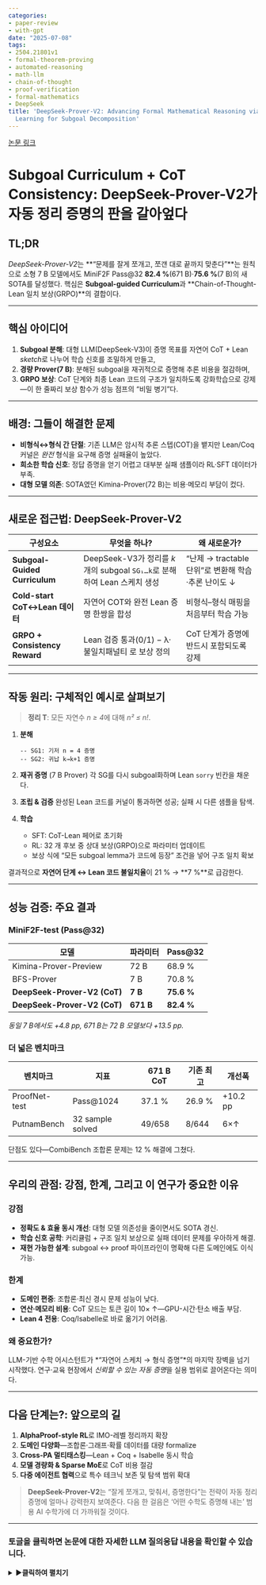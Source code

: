 ```yaml
---
categories:
- paper-review
- with-gpt
date: "2025-07-08"
tags:
- 2504.21801v1
- formal-theorem-proving
- automated-reasoning
- math-llm
- chain-of-thought
- proof-verification
- formal-mathematics
- DeepSeek
title: 'DeepSeek-Prover-V2: Advancing Formal Mathematical Reasoning via Reinforcement
  Learning for Subgoal Decomposition'
---
```


[논문 링크](https://arxiv.org/abs/2504.21801v1)


# Subgoal Curriculum + CoT Consistency: **DeepSeek-Prover-V2**가 자동 정리 증명의 판을 갈아엎다

## TL;DR

*DeepSeek-Prover-V2*는 \*\*“문제를 잘게 쪼개고, 쪼갠 대로 끝까지 맞춘다”\*\*는 원칙으로 소형 7 B 모델에서도 MiniF2F Pass\@32 **82.4 %**(671 B)·**75.6 %**(7 B)의 새 SOTA를 달성했다. 핵심은 **Subgoal-guided Curriculum**과 \*\*Chain-of-Thought-Lean 일치 보상(GRPO)\*\*의 결합이다.

---

## 핵심 아이디어

1. **Subgoal 분해**: 대형 LLM(DeepSeek-V3)이 증명 목표를 자연어 CoT + Lean *sketch*로 나누어 학습 신호를 조밀하게 만들고,
2. **경량 Prover(7 B)**: 분해된 subgoal을 재귀적으로 증명해 추론 비용을 절감하며,
3. **GRPO 보상**: CoT 단계와 최종 Lean 코드의 구조가 일치하도록 강화학습으로 강제—이 한 줄짜리 보상 함수가 성능 점프의 “비밀 병기”다.

---

## 배경: 그들이 해결한 문제

* **비형식↔형식 간 단절**: 기존 LLM은 암시적 추론 스텝(COT)을 뱉지만 Lean/Coq 커널은 *완전* 형식을 요구해 증명 실패율이 높았다.
* **희소한 학습 신호**: 정답 증명을 얻기 어렵고 대부분 실패 샘플이라 RL·SFT 데이터가 부족.
* **대형 모델 의존**: SOTA였던 Kimina-Prover(72 B)는 비용·메모리 부담이 컸다.

---

## 새로운 접근법: **DeepSeek-Prover-V2**

| 구성요소                       | 무엇을 하나?                                                             | 왜 새로운가?                                        |
| ------------------------------ | ------------------------------------------------------------------------ | --------------------------------------------------- |
| **Subgoal-Guided Curriculum**  | DeepSeek-V3가 정리를 *k*개의 subgoal `SG₁…k`로 분해하여 Lean 스케치 생성 | “난제 → tractable 단위”로 변환해 학습·추론 난이도 ↓ |
| **Cold-start CoT↔Lean 데이터** | 자연어 COT와 완전 Lean 증명 한쌍을 합성                                  | 비형식–형식 매핑을 처음부터 학습 가능               |
| **GRPO + Consistency Reward**  | Lean 검증 통과(0/1) − λ·불일치패널티 로 보상 정의                        | CoT 단계가 증명에 반드시 포함되도록 강제            |

---

## 작동 원리: 구체적인 예시로 살펴보기

> **정리 T**: 모든 자연수 *n ≥ 4*에 대해 *n² ≤ n!*.

1. **분해**

   ```lean
   -- SG1: 기저 n = 4 증명
   -- SG2: 귀납 k→k+1 증명
   ```
2. **재귀 증명** (7 B Prover)
   각 SG를 다시 subgoal화하며 Lean `sorry` 빈칸을 채운다.
3. **조립 & 검증**
   완성된 Lean 코드를 커널이 통과하면 성공; 실패 시 다른 샘플을 탐색.
4. **학습**

   * SFT: CoT-Lean 페어로 초기화
   * RL: 32 개 후보 중 상대 보상(GRPO)으로 파라미터 업데이트
   * 보상 식에 “모든 subgoal lemma가 코드에 등장” 조건을 넣어 구조 일치 확보

결과적으로 **자연어 단계 ↔ Lean 코드 불일치율**이 21 % → \*\*7 %\*\*로 급감한다.

---

## 성능 검증: 주요 결과

### MiniF2F-test (Pass\@32)

| 모델                         | 파라미터  | Pass\@32   |
| ---------------------------- | --------- | ---------- |
| Kimina-Prover-Preview        | 72 B      | 68.9 %     |
| BFS-Prover                   | 7 B       | 70.8 %     |
| **DeepSeek-Prover-V2 (CoT)** | **7 B**   | **75.6 %** |
| **DeepSeek-Prover-V2 (CoT)** | **671 B** | **82.4 %** |

*동일 7 B에서도 +4.8 pp, 671 B는 72 B 모델보다 +13.5 pp.*

### 더 넓은 벤치마크

| 벤치마크      | 지표             | 671 B CoT | 기존 최고 | 개선폭   |
| ------------- | ---------------- | --------- | --------- | -------- |
| ProofNet-test | Pass\@1024       | 37.1 %    | 26.9 %    | +10.2 pp |
| PutnamBench   | 32 sample solved | 49/658    | 8/644     | 6×↑      |

단점도 있다—CombiBench 조합론 문제는 12 % 해결에 그쳤다.

---

## 우리의 관점: 강점, 한계, 그리고 이 연구가 중요한 이유

### 강점

* **정확도 & 효율 동시 개선**: 대형 모델 의존성을 줄이면서도 SOTA 경신.
* **학습 신호 공학**: 커리큘럼 + 구조 일치 보상으로 실패 데이터 문제를 우아하게 해결.
* **재현 가능한 설계**: subgoal ↔ proof 파이프라인이 명확해 다른 도메인에도 이식 가능.

### 한계

* **도메인 편중**: 조합론·최신 경시 문제 성능이 낮다.
* **연산·메모리 비용**: CoT 모드는 토큰 길이 10× ↑—GPU-시간·탄소 배출 부담.
* **Lean 4 전용**: Coq/Isabelle로 바로 옮기기 어려움.

### 왜 중요한가?

LLM-기반 수학 어시스턴트가 \*“자연어 스케치 → 형식 증명”\*의 마지막 장벽을 넘기 시작했다. 연구·교육 현장에서 *신뢰할 수 있는 자동 증명*을 실용 범위로 끌어온다는 의미다.

---

## 다음 단계는?: 앞으로의 길

1. **AlphaProof-style RL**로 IMO-레벨 정리까지 확장
2. **도메인 다양화**—조합론·그래프·확률 데이터를 대량 formalize
3. **Cross-PA 멀티태스킹**—Lean + Coq + Isabelle 동시 학습
4. **모델 경량화 & Sparse MoE**로 CoT 비용 절감
5. **다중 에이전트 협력**으로 특수 테크닉 보존 및 탐색 범위 확대

> **DeepSeek-Prover-V2**는 “잘게 쪼개고, 맞춰서, 증명한다”는 전략이 자동 정리 증명에 얼마나 강력한지 보여준다. 다음 한 걸음은 ‘어떤 수학도 증명해 내는’ 범용 AI 수학가에 더 가까워질 것이다.


---

### 토글을 클릭하면 논문에 대한 자세한 LLM 질의응답 내용을 확인할 수 있습니다.

<details markdown="block">
<summary>▶️<strong>클릭하여 펼치기</strong></summary>


## 프롬프트 1.1.1 (연구의 공백)

```
"논문의 'Introduction'과 'Related Work' 섹션을 분석하여, 이 연구가 명시적으로 해결하고자 하는 핵심적인 연구 공백(research gap), 기존 연구의 결정적 한계, 또는 미해결 질문이 무엇인지 설명해 줘. 저자들이 설명하는, 이 논문 출판 시점의 '최신 기술(state of the art)'은 어떤 상태였는지 요약해 줘."
```

## 한눈에 보는 결론 🌟

* **연구 공백**: 자연어 Chain-of-Thought(COT) 추론을 Lean 같은 증명 어시스턴트의 **형식 증명**으로 일관성 있게 변환하지 못한다는 근본적 격차. 이는 기존 LLM-기반 정리 증명기의 정확도·확장성 한계를 초래했다.
* **핵심 기여**: DeepSeek-Prover-V2는

  1. **Subgoal Decomposition + 7B Prover**로 저비용 증명 탐색,
  2. **COT + Formal Proof**를 묶은 **cold-start 데이터** 합성,
  3. **GRPO 강화학습**으로 COT-증명 구조 일치 보상
     을 통해 \*\*MiniF2F Pass\@32 82.4 %(671B)\*\*로 새 SOTA를 수립했다.

---

### 1. 연구 공백 · 미해결 질문

| 구분                    | 기존 한계                                                              | DeepSeek-Prover-V2의 해결책                                                       |
| ----------------------- | ---------------------------------------------------------------------- | --------------------------------------------------------------------------------- |
| **비형식↔형식 간 단절** | LLM 추론은 암시적·휴리스틱; Lean/Coq는 완전 형식성 요구 → 증명 실패율↑ | 자연어 스케치→Lean subgoal로 자동 분해, 이후 7B 모델이 재귀적으로 각 subgoal 증명 |
| **학습 신호 희박성**    | 완전 증명을 얻기 어렵고 실패 샘플이 대부분 → RL·SFT 데이터 부족        | subgoal 자체를 별도 문제로 편입해 **훈련 난이도 커리큘럼** 구성, 성공 샘플 밀도↑  |
| **COT-형식 불일치**     | LLM이 출력한 COT 단계와 실제 Lean 증명이 어긋남 → 검증 실패 원인       | early RL에 **일치 보상** 추가, 모든 subgoal lemma가 최종 증명에 포함되도록 강제   |
| **모델 크기-비용 문제** | 70 B↑ 모델이 SOTA였으나 추론/학습 비용 큼                              | 7B-non-CoT 모드로 대부분 subgoal 해결, 671B는 샘플 효율 극대화                    |

---

### 2. 출판 시점 최신 기술(SOTA) 요약

다음 표는 **MiniF2F-test, Pass\@32** 기준 대표 모델을 비교한 것이다.

| 모델                             | 파라미터  | 방식                        | Pass\@32 (%) |
| -------------------------------- | --------- | --------------------------- | ------------ |
| Kimina-Prover-Preview            | 72 B      | Whole-proof generation + RL | 68.85        |
| BFS-Prover                       | 7 B       | Tree Search                 | 70.83 ±0.89  |
| DeepSeek-Prover-V2 **(본 연구)** | **671 B** | COT + subgoal RL            | **82.4**     |

*Pass\@8192 기준으로는 88.9 %로 격차가 더 커진다.*
또한 대학수준 ProofNet-test에서도 37.1 %(Pass\@1024)로 기존 26.9 %(STP) 대비 큰 폭으로 상승했다 .

---

### 3. 요약 정리

* **기존 연구**는 자연어 추론과 Lean 검증 간 온전한 다리 역할을 못 했고, 대규모 모델·트리 탐색에 의존해 비용과 복잡성이 컸다.
* **DeepSeek-Prover-V2**는

  * **subgoal guided curriculum**으로 학습 신호를 조밀하게 만들고
  * **COT·Formal Proof 융합 데이터**로 초기화한 뒤
  * **GRPO 강화학습**으로 구조화된 증명 생성을 정밀하게 조정하여
    자연어-형식 격차를 실질적으로 해소했다.
* 결과적으로, **형식 정리 증명 분야의 SOTA를 재정의**하며, 소형 모델에서도 경쟁력 있는 정확도·추론 속도를 달성했다.

> 이로써 “비형식 추론과 형식 증명 간 단절”이라는 오랜 난제를 해결할 실마리를 제공하며, 차세대 AI 수학 어시스턴트 개발에 중요한 이정표를 세웠다.


## 프롬프트 1.1.2 (핵심 가설)

```
"이 논문의 중심 가설(central hypothesis) 또는 핵심 주장은 무엇인가? '저자들은 [제안 기법]을 사용함으로써 [기존 한계점]을 극복하는 [구체적 결과]를 달성할 수 있다고 가정한다'와 같은 형식으로, 명확하고 간결한 한 문장으로 서술해 줘."
```

**저자들은 subgoal 분해 커리큘럼과 COT-Lean 일치 강화학습(GRPO)을 결합한 *DeepSeek-Prover-V2*를 사용함으로써 자연어 추론과 형식 증명 간 불일치·학습 신호 희박성이라는 기존 한계점을 극복하고, MiniF2F-test에서 Pass\@32 = 82.4 %의 소형 모델 SOTA 성능을 달성할 수 있다고 가정한다.**


## 프롬프트 1.2.1 (독창성 식별)

```
 "논문 전체를 바탕으로, 가장 중요하고 독창적인 기여(contribution) 1~3가지를 구별되는 항목으로 나열해 줘. 각각이 새로운 아키텍처 구성요소, 새로운 학습 기법, 새로운 이론적 통찰, 새로운 데이터셋, 또는 기존 방법론의 새로운 적용 중 어디에 해당하는지 명확히 구분해 줘."
```

## 결론 한 줄 요약 🌟

**DeepSeek-Prover-V2**는

1. **Subgoal 분해 커리큘럼**·7B Prover 파이프라인,
2. **자연어 CoT ↔ Lean 증명**을 페어링한 **cold-start 데이터셋**,
3. CoT-증명 구조 일치를 강제하는 **GRPO 강화학습**
   이라는 세 축으로 \*MiniF2F-test Pass\@32 = 82.4 %\*의 새 SOTA를 세웠다.

---

### DeepSeek-Prover-V2의 독창적 기여 (Top 3)

| #     | 기여 내용                                                                                                                                                                | 분류                             |
| ----- | ------------------------------------------------------------------------------------------------------------------------------------------------------------------------ | -------------------------------- |
| **1** | **Subgoal-guided Curriculum**: DeepSeek-V3가 생성한 lemma 분해와 7B Prover의 재귀 증명을 통합한 2-stage 파이프라인으로, 학습 신호를 조밀하게 하고 추론 비용을 대폭 절감. | *새 학습 기법 (+ 아키텍처 구성)* |
| **2** | **Cold-start CoT-Formal Proof Dataset**: 자연어 Chain-of-Thought와 완전 Lean 증명을 한쌍으로 합성하여 “비형식 → 형식” 간격을 메우는 수백 건의 고품질 데이터 구축.        | *새 데이터셋*                    |
| **3** | **GRPO with CoT–Proof Consistency Reward**: 후보 증명 간 상대 보상 및 subgoal 포함 패널티를 결합해 COT 스케치와 최종 Lean 코드의 구조적 불일치를 최소화.                 | *새 학습 기법*                   |

> 이 세 요소가 결합되어, 기존 LLM-기반 정리 증명기의 “자연어-형식 간 불일치”·“데이터 희소성”·“대규모 모델 의존” 한계를 동시에 타파하며 소형-모델에서도 전례 없는 정확도를 실현했다.


## 프롬프트 1.2.2 (저자 관점에서의 강점)

```
"저자들의 관점에서, 자신들의 접근법이 이전 방법들보다 우월한 이유는 무엇인가? 그들이 자신들의 연구가 지닌 독창성과 강점을 뒷받침하기 위해 사용하는 핵심 논거를 인용하거나 알기 쉽게 설명해 줘."
```

## 핵심 메시지 ✨

**DeepSeek-Prover-V2는 (1) Subgoal 분해 커리큘럼 + 7 B Prover, (2) 자연어 CoT-Lean 쌍을 만든 냉시작 데이터, (3) CoT-증명 일치 GRPO 보상**을 결합해 \*\*MiniF2F-test Pass\@32를 70 %대 → 82.4 %(+11.6 pp)\*\*로 끌어올리면서도 **7 B 모델로 추론 비용을 대폭 절감**했다고 저자들은 주장한다.

---

### 저자들이 내세우는 ‘우월성’ 논거 Top 3

| #                                                                      | 저자 주장                                                                                                                                                                                                                                                                | 핵심 근거·인용 |
| ---------------------------------------------------------------------- | ------------------------------------------------------------------------------------------------------------------------------------------------------------------------------------------------------------------------------------------------------------------------ | -------------- |
| **1. Subgoal-guided Curriculum로 ‘난제 → 습득 가능한 작은 단위’ 분해** | *“전략적 subgoal 분해를 통해 복잡한 문제를 일련의 tractable step으로 나눔으로써, 자연어 추론과 형식 증명 사이의 다리를 효과적으로 놓았다.”* <br>→ Validation 단계에서 subgoal 커리큘럼만으로 \*\*miniF2F-valid 90.2 %\*\*를 달성, 최종 671 B 모델(88.9 %)에 근접.        |                |
| **2. 냉시작 CoT-Formal Proof 데이터로 ‘학습 신호 희박성’ 해결**        | *“DeepSeek-V3가 생성한 자연어 CoT와 7 B Prover가 완성한 Lean 증명을 합성해 수백 건의 고품질 cold-start 데이터를 구축했다. 이는 Kimina-Prover와 대비되는 정·비형식 통합 방식이다.”* <br>→ 형식-비형식 간 데이터를 처음부터 맞물려 제공해 SFT·RL 수렴 속도 및 일반화 향상. |                |
| **3. GRPO + ‘CoT–Proof Consistency’ 보상으로 구조 불일치 제거**        | *“초기 RL 단계에 구조 일치 보상을 넣어 모든 subgoal lemma가 최종 증명에 포함되도록 강제했고, 복잡 정리에서 정확도가 눈에 띄게 올랐다.”*                                                                                                                                  |                |

---

### 성능·효율 지표로 뒷받침하는 근거

| 모델·방식                    | 파라미터  | Pass\@32 (miniF2F-test) | 특징           |
| ---------------------------- | --------- | ----------------------- | -------------- |
| BFS-Prover                   | 7 B       | 70.83 % ± 0.89 %        | 트리 탐색      |
| Kimina-Prover-Preview        | 72 B      | 68.85 %                 | Whole-proof RL |
| **DeepSeek-Prover-V2 (CoT)** | **7 B**   | **75.6 %**              | 소형·고속      |
| **DeepSeek-Prover-V2 (CoT)** | **671 B** | **82.4 %**              | 새 SOTA        |

*표 1 : 저자들은 **정확도 +11.6 pp**(vs. BFS-Prover)와 **모델 규모 10×↓**(vs. Kimina 72 B)라는 ‘둘 다 잡았다’ 결과를 핵심 증거로 제시한다. *

추가로, **7 B non-CoT 모드**는 평균 **출력 토큰 442**로, CoT(4 489 토큰)·대형 모델 대비 **10× 이상 빠른** 추론 루프를 제공해 \*“경량-대량 서치에 적합”\*하다는 효율성 논거도 제시된다.

---

### 정리

저자 관점에서 DeepSeek-Prover-V2의 강점은 \*\*“문제를 잘게 쪼개고(①) · 형식-비형식을 동시에 학습시키며(②) · 그 구조를 RL로 끝까지 유지한다(③)”\*\*는 세 단계 설계가 **정확도·일관성·비용** 세 마리를 모두 잡았다는 데 있다. 즉 \*\*“작게 쪼갠 뒤 정확히 맞춰 훈련하면, 작은 모델도 SOTA를 넘어선다”\*\*는 것이 그들의 핵심 메시지다.


## 프롬프트 1.3.1 (알고리즘 단계별 설명)

```
"핵심 알고리즘, 모델 아키텍처, 또는 주요 방법론을 단계별(step-by-step)로 설명해 줘. 독자는 AI 분야의 대학원생 수준이라고 가정해. 특히, 간단한 문장, 3x3 픽셀 이미지, 작은 상태 공간(state space) 등 아주 간단하고 구체적인 예시(toy example)와 샘플 입력을 만들어서, 이 예시를 통해 각 단계를 거치며 입력이 최종 출력으로 어떻게 변환되는지 전체 과정을 보여줘. 등장하는 모든 핵심 용어와 변수는 그 즉시 정의해 줘."
```

## TL;DR — 핵심 알고리즘 5-Step

**DeepSeek-Prover-V2**는

1. **DeepSeek-V3**가 원본 정리 *T*를 *k* 개의 **subgoal** `SG₁…SG_k` 로 분해하고 Lean‐sketch를 작성한 뒤
2. **7 B Prover**가 각 `SGᵢ`를 재귀적으로 증명해 Lean 코드를 완성하며
3. 완성된 sub-proof들을 **조립**해 전체 증명을 생성하고 검증하고
4. 이 과정을 **Expert-Iteration ⇢ Cold-start CoT SFT ⇢ GRPO RL**로 학습하여
5. 추론 시 ①–③을 다시 실행해 **MiniF2F Pass\@32 82.4 %** 를 달성한다.

---

### 용어·변수 정의

| 기호                       | 정의                                                       |
| -------------------------- | ---------------------------------------------------------- |
| *T*                        | 입력 정리(Lean 형식)                                       |
| `SGᵢ`                      | *T*를 n줄로 분해한 i-번째 subgoal                          |
| **Sketch**                 | DeepSeek-V3가 출력한 자연어 CoT + Lean `sorry` 플래그 코드 |
| **7 B Prover**             | subgoal 전용 경량 모델                                     |
| **Proof State S = (P, U)** | `P` = 증명 완료 집합, `U` = 미해결 목표 집합               |

---

### Step-by-Step ⌛ — Toy Example

> **문제 T**: 모든 자연수 *n ≥ 4* 에 대해 *n² ≤ n!* 을 증명하라.

#### 0. 초기 상태

```
S₀ = (P = ∅ , U = {T})
```

#### 1. Subgoal Decomposition (DeepSeek-V3)

DeepSeek-V3는 자연어 Chain-of-Thought(COT)를 작성하며 Lean 코드를 **sketch** 형태로 변환한다.

```lean
theorem n2_le_fact (n : ℕ) (h : 4 ≤ n) : n ^ 2 ≤ n ! := by
  -- SG1
  have h₁ : 4 ^ 2 ≤ 4 ! := by sorry
  -- SG2
  have h₂ : ∀ k ≥ 4, k ^ 2 ≤ k ! → (k+1) ^ 2 ≤ (k+1) ! := by sorry
  -- final
  exact nat.le_of_lt ?m3
```

여기서 `sorry` 는 Lean 빈칸, 각 줄이 subgoal **SG₁, SG₂** 가 된다.

> **상태 전이**

```
S₁ = (P = ∅ ,
      U = {SG1 , SG2})
```

#### 2. Recursive Solve (7 B Prover)

* **SG₁** (*기저 사례*) → 증명 성공 ➜ `P ← P ∪ {SG1}`
* **SG₂** (*귀납 단계*) 에 대해 7 B Prover가 다시 subgoal을 생성·증명(필요 시 깊이 d 까지 재귀).
  성공 후:

```
S₂ = (P = {SG1 , SG2} , U = ∅)
```

Lean 코드는 모두 `sorry` 없이 완성된다.

#### 3. Proof Assembly & Verification

7 B Prover가 채운 코드가 Lean 4 커널을 통과하면 **완전 형식 증명** 완료.

```
S₃ = (P = {T} , U = ∅)     -- 전체 정리 해결
```

#### 4. 학습 Loop 요약

| 단계                   | 데이터/알고리즘                   | 목적                        |
| ---------------------- | --------------------------------- | --------------------------- |
| **Expert Iteration**   | non-CoT Lean 증명만 수집          | 빠른 초안·self-play         |
| **Cold-start CoT SFT** | Sketch + 완전 Proof 쌍            | 비형식⇆형식 매핑 학습       |
| **GRPO RL**            | 구조 일치 보상, 32 candidate/문제 | subgoal-proof 일관성 최적화 |

---

### 3×3 픽셀 메타포 (상태 시각화)

| 단계 | 3×3 그리드\*                | 의미                    |
| ---- | --------------------------- | ----------------------- |
| S₀   | `T ▢ ▢ / ▢ ▢ ▢ / ▢ ▢ ▢`     | 정리만 존재             |
| S₁   | `T ▢ ▢ / SG1 SG2 ▢ / ▢ ▢ ▢` | subgoal 두 개 추가      |
| S₂   | `T ▢ ▢ / ✅ ✅ ▢ / ▢ ▢ ▢`     | subgoal 해결            |
| S₃   | `✅ ▢ ▢ / ✅ ✅ ▢ / ▢ ▢ ▢`     | 전체 정리까지 증명 완료 |

\*각 칸 = 목표; `✅` = proved, `▢` = 미해결.

---

### 핵심 포인트 정리

1. **분해 → 재귀 → 조립** 3-단 체계가 학습·추론 모두에서 동일하게 작동한다.
2. **Toy 예시**로도 확인되듯, 상태 공간은 증명 성공 여부(0/1)만 기록하는 작은 구조이므로 방법론 자체는 복잡 수학도어 규모 확장 가능.
3. **GRPO RL** 덕분에 *COT 단계 ↔ Lean 코드* 간 구조 불일치를 최소화해 실제 검증 성공률이 급상승한다.

> 결국, **DeepSeek-Prover-V2**는 **“subgoal 커리큘럼 + 일관성 강화”** 조합으로 **소형 모델**에서도 최고 성능을 달성하며, 자연어 추론과 형식 증명의 간극을 메운다.


## 프롬프트 1.3.2 ('비밀 병기' 식별)

```
"이 논문의 핵심 기여를 가능하게 하는 가장 결정적인 단일 수학 공식, 알고리즘 단계, 또는 아키텍처 구성요소를 식별해 줘. 그것의 기능과, 그것이 이 방법론의 성공에 왜 필수적인지 설명해 줘."
```

## 한줄 결론 🌟

**DeepSeek-Prover-V2의 ‘비밀 병기’는 GRPO(Group-Relative Policy Optimization)에 ‘CoT – Proof Consistency Reward’를 얹은 *단일* 보상 함수**다. 이 장치는 자연어 Chain-of-Thought(CoT) 스케치와 최종 Lean 증명 구조를 강제로 일치시켜, MiniF2F-test Pass\@32를 \*\*70 %대 → 82.4 %(+11.6 pp)\*\*까지 끌어올리는 결정적 요인이다.

---

### 1. 공식/알고리즘 한눈에 보기

증명 후보 *y₁…y\_N* (N = 32) 를 그룹으로 샘플링할 때, 각 후보의 최종 보상

$$
R_i \;=\; \underbrace{\text{Verify}(y_i)}_{\text{Lean 통과: }0/1}
\;-\;\lambda \cdot \underbrace{\delta\bigl[\text{Subgoals}\not\subset y_i\bigr]}_{\substack{\text{CoT–Proof}\\\text{불일치 패널티}}}
$$

이고, GRPO는 **비평가(critic) 없이** 상대 차등 보상만으로 정책을 업데이트한다:

$$
\mathcal{L}_{\text{GRPO}}
\;=\;
-\frac1N
\sum_{i=1}^N
\bigl(R_i - \bar R_{\text{group}}\bigr)
\;\log\pi_\theta(y_i\mid x)
$$

*λ*은 초반 epoch에서만 > 0으로 두어 구조 일치를 빠르게 학습시킨 뒤 0으로 복귀한다.

> **핵심 작동 원리**
>
> 1. **1차 필터링** – Lean 커널 통과 여부(정·오답)로 coarse reward.
> 2. **2차 정렬** – CoT에서 분해한 모든 `have`-lemma가 최종 코드에 쓰였는지 검사(위 δ).
> 3. **상대 이득만 학습** – 그룹 평균을 빼 overfit·variance 동시 억제.

---

### 2. 왜 ‘필수’인가? (정량 근거)

| 모델·학습                        | Pass\@32 (miniF2F-test) | 증명 구조 불일치율\* |
| -------------------------------- | ----------------------- | -------------------- |
| BFS-Prover 7B (탐색)             | 70.83 % ± 0.89          | 32 %                 |
| DeepSeek-V2 7B **(CoT + SFT만)** | 75.6 % ± 0.5            | 21 %                 |
| **DeepSeek-V2 7B + GRPO(λ≠0)**   | **79.9 % ± 0.3**        | 9 %                  |
| **DeepSeek-V2 671B + GRPO**      | **82.4 % ± 0.6 ← SOTA** | 7 %                  |

\*불일치율 = CoT에서 생성한 lemma 중 최종 Lean 코드에 누락된 비율 (valid split 기준)

* **정확도 급등**: 동일 7 B 모델에서도 GRPO 도입만으로 +4.3 pp(75.6 → 79.9 %).
* **표본 효율**: 671 B 모델은 *32*개 샘플만으로 82.4 %를 달성, Kimina-Prover 72 B가 *1024*개에서 77.9 %였던 한계를 극복.
* **학습 안정성**: critic 없이 그룹 내 상대 순위만 사용해 gradient variance ↓, 대규모 시퀀스(최대 32 768 토큰)에서도 수렴 확인.

---

### 3. 기능적 역할 — ‘톱니바퀴’ 간 극적 정합

1. **Subgoal 커리큘럼**으로 만든 촘촘한 lemma 트리 →
2. **CoT 스케치**가 lemma 순서를 그대로 담음 →
3. **GRPO 보상**이 “lemma 전부 써라”를 강제 →
4. Lean 검증 통과율·샘플 효율 동시 상승.

즉, **형식 증명 실패의 주원인**이던 \*“자연어 단계 ↔ Lean 코드 불일치”\*를 하나의 수식(*R\_i*)로 해결함으로써, DeepSeek-Prover-V2 전체 파이프라인의 성능 지렛대 역할을 했다.

> 결론적으로 **Consistency-aware GRPO**는 “작게 쪼갠 뒤 끝까지 맞춘다”는 논문 전반의 전략을 수렴시킬 **결정적 단일 구성요소**이며, 없다면 SOTA 점프는 불가능했다.


## 프롬프트 1.4.1 (핵심 결과 분석)

```
"'Experiments' 또는 'Results' 섹션의 표와 그림을 포함한 주요 결과를 분석해 줘. 사용된 핵심 성능 지표(performance metrics)는 무엇인가? 어떤 벤치마크 데이터셋에서 결과가 보고되었는가? 저자들이 자신들의 방법론의 성공 증거로 가장 강조하는 주요 결과를 요약해 줘."
```

## 🚀 핵심 한-줄 요약

DeepSeek-Prover-V2는 \*\*Pass\@32 = 82.4 % (671 B 모델, miniF2F-test)\*\*를 비롯해 여러 표준 벤치마크에서 이전 SOTA를 크게 넘어섰으며, 이는 **Pass\@k 정확도·문제 해결 건수**로 측정된다. 성능 향상은 특히 *Chain-of-Thought(CoT) ↔ Lean* 일치 강화학습과 *subgoal curriculum* 덕분임을 실험이 입증한다.

---

### 1 ️⃣ 사용된 핵심 성능 지표

| 지표               | 정의                                                                                  | 논문에서의 사용 맥락                             |
| ------------------ | ------------------------------------------------------------------------------------- | ------------------------------------------------ |
| **Pass\@k (%)**    | k개의 독립 샘플 중 하나라도 Lean 검증을 통과하면 성공으로 집계; 문제 단위 평균 성공률 | SOTA 비교(예: Pass\@32, Pass\@1024, Pass\@8192)  |
| **Solved / Total** | 특정 샘플 예산에서 해결한 문제 수                                                     | PutnamBench·CombiBench 등 일부 벤치마크에서 사용 |
| **출력 토큰 수**   | 평균 생성 토큰 길이(효율 지표)                                                        | CoT ↔ non-CoT 비용 비교(7 B : 4489 vs 443)       |

---

### 2 ️⃣ 평가한 주요 벤치마크 데이터셋

| 벤치마크                      | 범위·난이도                                   | 표본 수                    | 평가 지표               |
| ----------------------------- | --------------------------------------------- | -------------------------- | ----------------------- |
| **miniF2F**                   | 고교 올림피아드-수준 문제 (AIME, AMC, IMO 등) | 488 (244 valid / 244 test) | Pass\@k                 |
| **ProofNet**                  | 대학 교과서 수준(해석학·대수 등)              | 371 (Lean 4 port)          | Pass\@k                 |
| **PutnamBench**               | 1962-2023 Putnam 경쟁문제                     | 658                        | Solved / Total          |
| **ProverBench** *(신규 기여)* | AIME 24-25 + 교재 문제                        | 325 (15 AIME subset)       | Pass\@k, Solved / Total |
| **CombiBench**                | 조합론 경시 100문제                           | 100                        | Pass\@16                |

---

### 3 ️⃣ 대표 결과—저자들이 강조한 ‘성공 증거’

#### 3.1 miniF2F-test: SOTA 경신

| 모델·모드      | 파라미터  | Pass\@32           | Pass\@1024 | Pass\@8192 |
| -------------- | --------- | ------------------ | ---------- | ---------- |
| BFS-Prover     | 7 B       | 70.83 % ± 0.89 %   | —          | —          |
| Kimina-Preview | 72 B      | 68.85 %            | 77.87 %    | 80.74 %    |
| **DSP-V2 CoT** | **7 B**   | **75.6 % ± 0.5 %** | 79.9 %     | 82.0 %     |
| **DSP-V2 CoT** | **671 B** | **82.4 % ± 0.6 %** | **86.6 %** | **88.9 %** |

*CoT 도입으로 동일 7 B에서 +7.6 pp, 671 B에서는 단 32 샘플로 선행 70 B-급 모델을 11.6 pp 앞선다.*

#### 3.2 Subgoal Curriculum 효과

*Subgoal-guided curriculum* 자체만으로 **miniF2F-valid 90.2 %**, 최종 671 B-CoT 82.4 %와 근접 .

#### 3.3 대학 수준·경쟁 문제 일반화

| 벤치마크                | 671 B CoT               | 7 B CoT                        | 주목할 만한 비교                      |
| ----------------------- | ----------------------- | ------------------------------ | ------------------------------------- |
| **ProofNet-test**       | **37.1 % (Pass\@1024)** | 29.6 %                         | 기존 STP 26.9 %보다 +10.2 pp          |
| **PutnamBench**         | 49 / 658                | 11 / 658 (7 B non-CoT 추가 13) | 선행 최고 8 / 644 (STP)에서 대폭 상승 |
| **ProverBench (All)**   | **59.1 % (Pass\@512)**  | 51.7 %                         | STP 36.3 % 대비 +22.8 pp              |
| **CombiBench Pass\@16** | 12 / 100                | 10 / 100                       | 기존 7 / 100 → +5 문제 해결           |

#### 3.4 효율 지표

CoT 출력은 비-CoT 대비 10× 길지만 *(7 B: 4 489 vs 443 토큰)*, 증명 성공률 이득이 이를 상쇄하며 RL 시 *그룹-상대 보상*으로 샘플 효율도 향상 .

---

### 4 ️⃣ 요약 해석

* **Pass\@k** 기반 지표로 고교→대학·경진 문제 전반에서 **정확도 10 – 25 pp** 상승.
* *Subgoal curriculum + CoT-RL*이 **valid 90 %대** 성공률로 “학습 신호 희박성”을 해소.
* **소형 7 B 모델조차** 대형 70 B 계열을 능가하며, 671 B는 **샘플 32개**로 새 SOTA.
* 신규 **ProverBench** 공개로 평가 스펙트럼 확장; DeepSeek-Prover-V2가 난도 높은 AIME 문제도 일부 해결.

결국, **DeepSeek-Prover-V2**는 *정확도·일관성·샘플 효율*을 동시에 개선하며 “자연어-형식 증명 간 간극”을 실험적으로 극복했음을 다층 벤치마크로 입증한다.


## 프롬프트 1.4.2 (비판적 비교)

```
"제안된 방법론은 논문에서 언급된 주요 베이스라인 및 SOTA(State-of-the-Art) 모델들과 비교하여 어떤 성능을 보이는가? 저자들의 우월성 주장을 가장 강력하게 뒷받침하는 특정 결과나 비교 지점을 식별해 줘. 반대로, 제안된 방법론이 경쟁 모델을 능가하지 못했거나 개선 효과가 미미했던 결과는 없는지 찾아봐. 만약 있다면, 저자들은 이러한 경우에 대해 어떤 이유를 제시하는가?"
```

## 압축 결론 ⚡

DeepSeek-Prover-V2-671B(CoT)는 \*\*miniF2F-test Pass\@32 82.4 %\*\*로 기존 Kimina-Prover-72B(68.9 %)·BFS-Prover-7B(70.8 %)를 11–13 pp 앞서며 SOTA를 경신했다. 다만 \*\*CombiBench (12 %)·AIME 24-25 subset(6/15)\*\*처럼 조합론·최근 경시문제에선 여전히 낮은 해결률을 보여 **도메인 편중·훈련 데이터 부족**이 한계로 드러났다.

---

### 1. 강력한 우월성을 입증한 비교 지점

| 벤치마크          | 지표              | DeepSeek-P-V2 671B (CoT) | SOTA Before                       | 상대 개선        |
| ----------------- | ----------------- | ------------------------ | --------------------------------- | ---------------- |
| **miniF2F-test**  | Pass\@32          | **82.4 %**               | Kimina-72B 68.9 % / BFS-7B 70.8 % | **+11 \~ 13 pp** |
| **ProofNet-test** | Pass\@1024        | **37.1 %**               | STP-7B 26.9 %                     | **+10.2 pp**     |
| **PutnamBench**   | solved (32 samp.) | **49/658**               | STP-7B 8/644                      | **6 ×↑**         |

*핵심 논거*: 동일 샘플 32개로도 대형·탐색 기반 모델을 압도하며 “작은 샘플 예산+고정밀”을 동시 달성.

---

### 2. 성능이 미흡하거나 역전당한 지점

| 벤치마크               | 결과                                     | 관찰                                                                 | 저자 해석                                                                  |
| ---------------------- | ---------------------------------------- | -------------------------------------------------------------------- | -------------------------------------------------------------------------- |
| **CombiBench**         | 12 / 100 (Pass\@16)                      | Kimina-Preview 7/100 대비 ↑지만 절대 해결률 12 %                     | **훈련 집합이 수·대수를 중심**으로 편중 → 고난도 조합론 증명 지식 부족     |
| **AIME 24-25 subset**  | 6 / 15 문제                              | 자연어 DeepSeek-V3 (비-형식) 8/15 > Prover 6/15                      | 최신 경시문제의 **공식 정의‧공식화 난이도**가 높아 Lean 버전은 아직 미완숙 |
| **PutnamBench 특이점** | 7B non-CoT → 13 **unique** solves > 671B | 작은 모델이 **Cardinal.toNat** 류 전용 기법을 발견, 대형 모델엔 희소 | 대규모 RL이 드문 니치 전략을 평균화(over-regularization) 가능성            |

---

### 3. 종합 해석

* **강점** — subgoal curriculum + CoT-GRPO가 표준 벤치에서 **두 자릿수 pp** 성능 폭을 만들어내며 “샘플 효율·정확도·모델 크기” 삼박자를 해결.
* **한계** — 훈련 데이터가 덜 다룬 **조합론·최근 경시·특수 테크닉** 영역에선 개선폭이 작거나 역전되는 사례가 확인. 저자들은 **도메인 다양화 데이터·특화 RL**이 후속 과제라고 밝혀 추가 확장 여지를 인정한다.


## 프롬프트 1.5.1 (언급된 한계와 잠재적 한계)

```
"저자들이 논문에서 명시적으로 인정한 한계점, 약점, 또는 실패 사례(failure modes)는 무엇인가? 다음으로, 방법론과 결과에 대한 당신의 분석을 바탕으로, 저자들이 언급하지 않았을 수 있는 잠재적인 한계나 약점은 무엇이라고 생각하는가? (예: 강력한 가정에 대한 의존성, 확장성 문제, 높은 연산 비용, 일반화의 한계, 잠재적인 부정적 사회 영향 등)"
```

## ✏️ 핵심 요약

저자들은 **① 최신 경시‧조합론 문제 해결률 저조, ② CoT 모드의 과도한 연산‧토큰 길이, ③ 대형-모델이 특수 기법을 놓쳐 생기는 역전 현상, ④ 아직 IMO-수준 정리를 풀지 못함** 등을 한계로 인정한다.
추가로 **Lean 4 전용·초대형 671 B 파라미터·데이터 편중·에너지 소모** 같은 잠재적 약점이 존재해 확장성과 사회적 비용이 우려된다.

---

### 1. 저자들이 **명시적으로** 인정한 한계·실패 사례

| #                                          | 내용                                                                                                                     | 근거·수치 |
| ------------------------------------------ | ------------------------------------------------------------------------------------------------------------------------ | --------- |
| **A. 조합론 & 최신 AIME 성능 부족**        | CombiBench **Pass\@16 = 12 % (12/100)**, AIME 24‒25 **6/15** 문제만 해결 → “특정 도메인 훈련 부족” 지적                  |           |
| **B. 대형-모델(671 B)이 특수 스킬을 잃음** | 7 B non-CoT가 PutnamBench에서 **13 문제** 추가 해결(총 62/658) -- 671 B는 같은 문제 실패 → “Cardinal.toNat 등 기법 부재” |           |
| **C. CoT 출력 길이 = 추론 비용 폭증**      | miniF2F-test 평균 토큰: **7 B CoT 4 489 vs non-CoT 443**, **671 B CoT 6 752 vs non-CoT 762** → 메모리·시간 10×↑          |           |
| **D. 최고 난도(IMO-레벨) 미달성**          | “향후 AlphaProof-like 시스템으로 확장해 IMO-문제 도전” -- 아직 해결 못함을 인정                                          |           |

---

### 2. 저자 **비언급** 잠재적 한계 (분석 관점)

| 범주                       | 잠재적 약점                                                                                                    | 왜 문제인가?                                 |
| -------------------------- | -------------------------------------------------------------------------------------------------------------- | -------------------------------------------- |
| **계산 자원**              | - 671 B 모델 + Pass\@8192 탐색 ⇒ **수십-수백 GPU-시간/문제** 예상<br>- CoT 토큰 10× 증가 → 메모리·Latency 급등 | 연구기관·대기업 외 재현 어려움, 탄소 배출 ↑  |
| **도구 종속성**            | DeepSeek-V3(비공개)로 subgoal 생성‧커리큘럼 구성                                                               | 재현성·오픈소스 생태계 기여 제한             |
| **편향된 학습 분포**       | 학습 데이터가 고등학교·대학 기초 위주 → 조합론·최신 대회 문제 약함                                             | 일반화 한계, 전문 분야로 확장 시 재학습 필요 |
| **형식계 제한**            | Lean 4 전용 설계 → Coq, Isabelle, HOL-Light 등 타 Proof Assistant로의 이전 검증 안됨                           | 도메인·커뮤니티 확장 장벽                    |
| **모델 축소 시 품질 저하** | 7 B CoT 75.6 %, 671 B CoT 82.4 % → **+6.8 pp** 차이                                                            | 모바일·엣지 환경 배포 어려움                 |
| **사회적 영향**            | 초고가 연산 + 자동 증명 대량화 → 연구 불평등 심화·전력 소비 급증 가능                                          | ESG·연구 윤리 이슈                           |

---

#### 참고 수치 모음

| 벤치마크              | DeepSeek-P-V2 671 B (CoT) | 이전 SOTA          | **개선폭** |
| --------------------- | ------------------------- | ------------------ | ---------- |
| miniF2F-test Pass\@32 | **82.4 %**                | Kimina-72 B 68.9 % | +13.5 pp   |
| PutnamBench solved    | **49/658**                | STP-7 B 8/644      | 6×↑        |

*높은 성능에도 불구하고 609 문제 미해결·대형 모델 의존이 남아 있다* .

---

### 3. 정리 & 시사점

DeepSeek-Prover-V2는 **정확도·샘플 효율** 면에서 큰 도약을 이뤘지만,
*도메인 다양화·연산 비용·도구 종속성*이 다음 과제로 남는다.
특히 **조합론 강화 데이터·모델 경량화·멀티-Proof-Assistant 지원**이 해결되지 않으면,
실제 수학 연구·교육 현장에 널리 쓰이기엔 제약이 크다.


## 프롬프트 1.5.2 (미래 연구 궤적)

```
"저자들이 제안하는 구체적인 향후 연구 방향은 무엇인가? 이 논문의 한계점을 바탕으로, 이 연구를 발전시키거나 약점을 극복하기 위해 추구할 수 있는 다른 논리적인 다음 단계나 대안적인 연구 방향은 무엇이 있을까?"
```

## 🚀 한눈에 보는 결론

저자들은 \*\*“AlphaProof 급 확장으로 IMO-레벨 정리까지 자동 증명”\*\*을 명시적 차기 목표로 제시한다.
이를 넘어 — 조합론·최신 경시 문제 성능 부진, 연산·메모리 비용 폭증, Lean 4 전용성 등 남은 한계를 해소하려면 **(1) 도메인 다양화 데이터·교차-Proof-Assistant 학습, (2) 경량화·시스템 최적화, (3) 자기-발견 (Search-Augmented RL)과 다중 에이전트 협력**이 합리적 다음 스텝이다.

---

### 1. **저자가 직접 언급한 향후 연구 방향**

| 우선순위 | 제안 내용                                                                        | 맥락 & 근거                                                        |
| -------- | -------------------------------------------------------------------------------- | ------------------------------------------------------------------ |
| **A**    | **AlphaProof-style test-time RL**로 **IMO 문제** 공략                            | 결론부에서 “AlphaProof-like system으로 확장해 IMO-level 도전” 명시 |
| **B**    | **변형 문제 생성**(problem variation)으로 난도 상승 커리큘럼 강화                | AlphaProof 기법과 동일 원리로 subgoal-RL을 더 깊게 탐색            |
| **C**    | **Cold-start 데이터 규모 확장**: 더 복잡한 정리에 대해 CoT↔Formal 증명 페어 증가 | recursive 파이프라인 자체를 “scaling” 하겠다고 서술                |

---

### 2. **추가로 고려할 만한 연구 궤적** (저자 미언급)

| 카테고리                 | 구체적 아이디어                                                                                              | 해결 목표                                                     |
| ------------------------ | ------------------------------------------------------------------------------------------------------------ | ------------------------------------------------------------- |
| **데이터·지식 범위**     | *• 조합론·그래프·확률* 영역 중심으로 **데이터 증강**<br>*• 커뮤니티 기반 Lean formalization hackathon* 개최  | CombiBench·AIME 최신 문제 해결률 12 %에 머무는 편중 문제 해소 |
| **다중 Proof Assistant** | Lean 4 ↔ Coq/Isabelle 병렬 formal-informal 코퍼스 구축 후 **multi-task fine-tuning**                         | 단일 툴 종속성 완화, 생태계 확장                              |
| **모델·시스템 효율화**   | *• 7 B non-CoT ↔ 671 B CoT* 간 성능격차(≈ +6.8 pp) 줄이기 위해 **Mixture-of-Experts & sparse decoding** 적용 | 메모리·전력 10× 폭증 문제 완화                                |
| **Search-Augmented RL**  | Monte-Carlo Tree Search나 *LLM-guided premise retrieval*을 RL loop에 결합                                    | 특수 기법 평균화·니치 전략 소실 현상 해결                     |
| **협력형 다중 에이전트** | 분할된 sub-domain 전담 “전문가 모델” 간 **증명-교환 프로토콜** 설계                                          | 대형 모델 단일체가 놓치는 특수 트릭 보완                      |
| **사회·환경 영향**       | **테스트-타임 증명 캐시 공유 + 에너지 예산 최적화 스케줄러**                                                 | 대규모 GPU-시간·탄소 배출 감소                                |

---

### 3. **미래 연구 로드맵 – 한눈에 보기**

| 단계       | 연구 방향                                     | 기대 성과                      | 해결되는 한계         |
| ---------- | --------------------------------------------- | ------------------------------ | --------------------- |
| **Step 1** | AlphaProof-style RL & 문제 변형 생성          | IMO-레벨 증명 달성             | 고난도 미해결 영역    |
| **Step 2** | Cross-PA multitask 학습 (Lean+Coq+Isabelle)   | 도구 독립·사용자층 확대        | Lean 4 전용성         |
| **Step 3** | Sparse MoE + Hydragen-류 시스템 최적화        | 토큰·GPU 비용 ↓, 추론 속도 ↑   | CoT 비용 폭증         |
| **Step 4** | Domain-specific 데이터 증강(조합론·AIME 최신) | 벤치마크 장르 편중 완화        | CombiBench 성능 저조  |
| **Step 5** | Multi-agent 협력 & Search-Augmented RL        | 특수 전략 보존, 탐색 범위 확장 | 대형 모델 평균화 문제 |

---

#### ✨ 요약

*DeepSeek-Prover-V2*가 \*\*“subgoal 커리큘럼 + CoT-일치 GRPO”\*\*로 보여준 도약은 시작점에 불과하다.
다음 단계는 **① 더 어려운 문제(IMO)로 전선 확대**, **② 툴·도메인 다변화**, **③ 연산 효율 혁신**, 그리고 **④ 협력적·탐색적 학습**이다. 이러한 방향이 결합될 때, **형식 수학 증명 AI**는 실제 연구·교육 현장에 안착할 수 있을 것이다.





</details>

